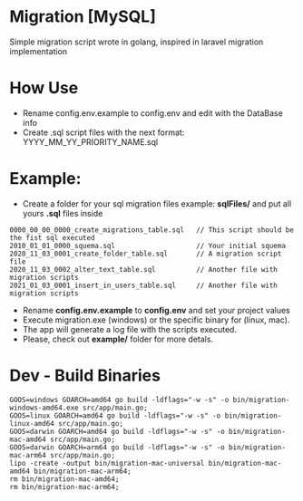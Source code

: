 # Migration [MySQL]
Simple migration script wrote in golang, inspired in laravel migration implementation

# How Use
* Rename config.env.example to config.env and edit with the DataBase info
* Create .sql script files with the next format: YYYY_MM_YY_PRIORITY_NAME.sql

# Example: 
* Create a folder for your sql migration files example: **sqlFiles/** and put all yours **.sql** files inside
```
0000_00_00_0000_create_migrations_table.sql   // This script should be the fist sql executed
2010_01_01_0000_squema.sql                    // Your initial squema
2020_11_03_0001_create_folder_table.sql       // A migration script file
2020_11_03_0002_alter_text_table.sql          // Another file with migration scripts
2021_01_03_0001_insert_in_users_table.sql     // Another file with migration scripts
```

* Rename **config.env.example** to **config.env** and set your project values
* Execute migration.exe (windows) or the specific binary for (linux, mac).
* The app will generate a log file with the scripts executed.
* Please, check out **example/** folder for more detals.

# Dev - Build Binaries
```
GOOS=windows GOARCH=amd64 go build -ldflags="-w -s" -o bin/migration-windows-amd64.exe src/app/main.go;
GOOS=linux GOARCH=amd64 go build -ldflags="-w -s" -o bin/migration-linux-amd64 src/app/main.go;
GOOS=darwin GOARCH=amd64 go build -ldflags="-w -s" -o bin/migration-mac-amd64 src/app/main.go;
GOOS=darwin GOARCH=arm64 go build -ldflags="-w -s" -o bin/migration-mac-arm64 src/app/main.go;
lipo -create -output bin/migration-mac-universal bin/migration-mac-amd64 bin/migration-mac-arm64;
rm bin/migration-mac-amd64; 
rm bin/migration-mac-arm64;
```


